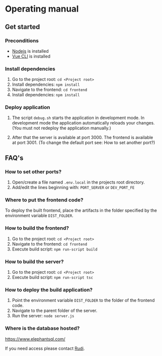 # Operating manual

## Get started
### Preconditions
* [Nodejs](https://nodejs.org/en/) is installed
* [Vue CLI](https://cli.vuejs.org/guide/installation.html) is installed

### Install dependencies
1. Go to the project root: `cd <Project root>`
1. Install dependencies: `npm install`
1. Navigate to the frontend: `cd frontend`
1. Install dependencies: `npm install`

### Deploy application
1. The script `debug.sh` starts the application in development mode. In 
development mode the application automatically reloads your changes. (You must 
not redeploy the application manually.)

1. After that the server is available at port 3000. The frontend is available 
at port 3001. (To change the default port see: How to set another port?)

## FAQ's
### How to set other ports?
1. Open/create a file named `.env.local` in the projects root directory.
1. Add/edit the lines beginning with: `PORT_SERVER` or `DEV_PORT_FE`

### Where to put the frontend code?
To deploy the built frontend, place the artifacts in the folder specified by 
the environment variable `DIST_FOLDER`.

### How to build the frontend?
1. Go to the project root: `cd <Project root>`
1. Navigate to the frontend: `cd frontend`
1. Execute build script: `npm run-script build`

### How to build the server?
1. Go to the project root: `cd <Project root>`
1. Execute build script: `npm run-script tsc`


### How to deploy the build application?
1. Point the environment variable `DIST_FOLDER` to the folder of the frontend 
code.
1. Navigate to the parent folder of the server.
1. Run the server: `node server.js`

### Where is the database hosted?
https://www.elephantsql.com/ 

If you need access please contact [Rudi](mailto:rudi.loderer@hs-augsburg.de).
